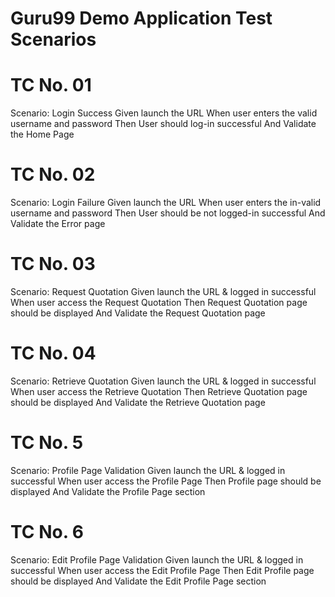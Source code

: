 # Guru99 Demo Application Test Scenarios 

# TC No. 01
Scenario: Login Success
Given launch the URL
When user enters the valid username and password
Then User should log-in successful
And Validate the Home Page

# TC No. 02
Scenario: Login Failure
Given launch the URL
When user enters the in-valid username and password
Then User should be not logged-in successful
And Validate the Error page

# TC No. 03
Scenario: Request Quotation
Given launch the URL & logged in successful
When user access the Request Quotation
Then Request Quotation page should be displayed
And Validate the Request Quotation page

# TC No. 04
Scenario: Retrieve Quotation
Given launch the URL & logged in successful
When user access the Retrieve Quotation
Then Retrieve Quotation page should be displayed
And Validate the Retrieve Quotation page

# TC No. 5
Scenario: Profile Page Validation
Given launch the URL & logged in successful
When user access the Profile Page
Then Profile page should be displayed
And Validate the Profile Page section 

# TC No. 6
Scenario: Edit Profile Page Validation
Given launch the URL & logged in successful
When user access the Edit Profile Page
Then Edit Profile page should be displayed
And Validate the Edit Profile Page section











